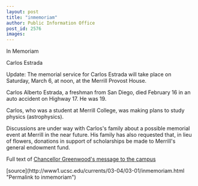 ```yaml
---
layout: post
title: "inmemoriam"
author: Public Information Office
post_id: 2576
images:
---
```


<p class="pagehead">
  In Memoriam
</p>
<p class="sectionhead">
  Carlos Estrada
</p>
<p class="smallhead">
  Update: The memorial service for Carlos Estrada will take place on Saturday, March 6, at noon, at the Merrill Provost House.
</p>
<p>
  Carlos Alberto Estrada, a freshman from San Diego, died February 16 in an auto accident on Highway 17. He was 19.
</p>
<p>
  Carlos, who was a student at Merrill College, was making plans to study physics (astrophysics).<br>
</p>
<p>
  Discussions are under way with Carlos's family about a possible memorial event at Merrill in the near future. His family has also requested that, in lieu of flowers, donations in support of scholarships be made to Merrill's general endowment fund.
</p>
<p>
  Full text of <a href="http://www.ucsc.edu/news_events/messages/03-04/02-18.estrada.html">Chancellor Greenwood's message to the campus</a>
</p>
<p>

</p>
[source](http://www1.ucsc.edu/currents/03-04/03-01/inmemoriam.html "Permalink to inmemoriam")
